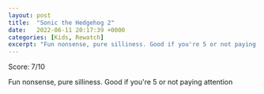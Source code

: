 ```yaml
---
layout: post
title:  "Sonic the Hedgehog 2"
date:   2022-06-11 20:17:39 +0000
categories: [Kids, Rewatch]
excerpt: "Fun nonsense, pure silliness. Good if you're 5 or not paying attention"
---
```

Score: 7/10

Fun nonsense, pure silliness. Good if you're 5 or not paying attention
